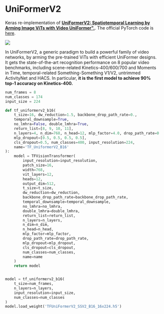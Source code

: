 # UniFormerV2

Keras re-implementation of [**UniFormerV2: Spatiotemporal Learning by Arming Image ViTs with Video UniFormer".**](https://arxiv.org/abs/2211.09552). The official PyTorch code is [here](https://github.com/OpenGVLab/UniFormerV2).

![]('./assets/framework.png')

In UniFormerV2, a generic paradigm to build a powerful family of video networks, by arming the pre-trained ViTs with efficient UniFormer designs. It gets the state-of-the-art recognition performance on 8 popular video benchmarks, including scene-related Kinetics-400/600/700 and Moments in Time, temporal-related Something-Something V1/V2, untrimmed ActivityNet and HACS. In particular, **it is the first model to achieve 90% top-1 accuracy on Kinetics-400.**

```python
num_frames = 8
num_classes = 174
input_size = 224

def tf_uniformerv2_b16(
    t_size=16, dw_reduction=1.5, backbone_drop_path_rate=0., 
    temporal_downsample=True,
    no_lmhra=False, double_lmhra=True,
    return_list=[8, 9, 10, 11], 
    n_layers=4, n_dim=768, n_head=12, mlp_factor=4.0, drop_path_rate=0.,
    mlp_dropout=[0.5, 0.5, 0.5, 0.5], 
    cls_dropout=0.5, num_classes=400, input_resolution=224,
    name='TF_UniformerV2_B16'
):
    model = TFVisionTransformer(
        input_resolution=input_resolution,
        patch_size=16,
        width=768,
        vit_layers=12,
        heads=12,
        output_dim=512,
        t_size=t_size,
        dw_reduction=dw_reduction, 
        backbone_drop_path_rate=backbone_drop_path_rate,
        temporal_downsample=temporal_downsample,
        no_lmhra=no_lmhra,
        double_lmhra=double_lmhra,
        return_list=return_list, 
        n_layers=n_layers, 
        n_dim=n_dim, 
        n_head=n_head, 
        mlp_factor=mlp_factor, 
        drop_path_rate=drop_path_rate, 
        mlp_dropout=mlp_dropout, 
        cls_dropout=cls_dropout, 
        num_classes=num_classes,
        name=name
    )
    return model


model = tf_uniformerv2_b16(
    t_size=num_frames,
    n_layers=n_layers,
    input_resolution=input_size,
    num_classes=num_classes
)
model.load_weight('TFUniFormerV2_SSV2_B16_16x224.h5')
```
